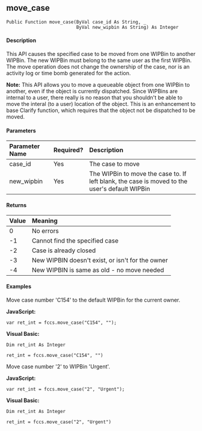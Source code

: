 move_case
---------

```
Public Function move_case(ByVal case_id As String, _
                          ByVal new_wipbin As String) As Integer
```

#### Description

This API causes the specified case to be moved from one WIPBin to another WIPBin. The new WIPBin must belong to the same user as the first WIPBin. The move operation does not change the ownership of the case, nor is an activity log or time bomb generated for the action.

**Note:** This API allows you to move a queueable object from one WIPBin to another, even if the object is currently dispatched. Since WIPBins are internal to a user, there really is no reason that you shouldn't be able to move the interal (to a user) location of the object. This is an enhancement to base Clarify function, which requires that the object not be dispatched to be moved.

#### Parameters

| Parameter Name | Required? | Description |
|:--- |:--- |:--- |
| case_id | Yes | The case to move |
| new_wipbin | Yes | The WIPBin to move the case to. If left blank, the case is moved to the user's default WIPBin |

#### Returns

| Value | Meaning |
|:--- |:--- |
| 0 | No errors |
| -1 | Cannot find the specified case |
| -2 | Case is already closed |
| -3 | New WIPBIN doesn't exist, or isn't for the owner |
| -4 | New WIPBIN is same as old - no move needed |

#### Examples

Move case number 'C154' to the default WIPBin for the current owner.

**JavaScript:**
```
var ret_int = fccs.move_case("C154", "");
```

**Visual Basic:**
```
Dim ret_int As Integer

ret_int = fccs.move_case("C154", "")
```

Move case number '2' to WIPBin 'Urgent'.

**JavaScript:**
```
var ret_int = fccs.move_case("2", "Urgent");
```

**Visual Basic:**
```
Dim ret_int As Integer

ret_int = fccs.move_case("2", "Urgent")
```